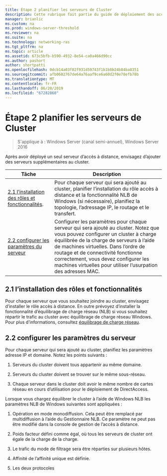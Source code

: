 ```yaml
---
title: Étape 2 planifier les serveurs de Cluster
description: Cette rubrique fait partie du guide de déploiement des accès à distance dans un Cluster dans Windows Server 2016.
manager: brianlic
ms.custom: na
ms.prod: windows-server-threshold
ms.reviewer: na
ms.suite: na
ms.technology: networking-ras
ms.tgt_pltfrm: na
ms.topic: article
ms.assetid: 673c5bfb-b590-4932-8e54-ca0a466d90cc
ms.author: pashort
author: shortpatti
ms.openlocfilehash: 0dcb14a03f02f931d59743f1b1b8b24b84ba8351
ms.sourcegitcommit: afb0602767de64a76aaf9ce6a60d2f0e78efb78b
ms.translationtype: MT
ms.contentlocale: fr-FR
ms.lasthandoff: 06/20/2019
ms.locfileid: "67282860"
---
```

# <a name="step-2-plan-cluster-servers"></a>Étape 2 planifier les serveurs de Cluster

>S'applique à : Windows Server (canal semi-annuel), Windows Server 2016

Après avoir déployé un seul serveur d’accès à distance, envisagez d’ajouter des serveurs supplémentaires au cluster.  
  
|Tâche|Description|  
|----|--------|  
|[2.1 l’installation des rôles et fonctionnalités](#BKMK_Install).|Pour chaque serveur qui sera ajouté au cluster, planifier l’installation du rôle accès à distance et la fonctionnalité NLB de Windows (si nécessaire), planifiez la topologie, l’adressage IP, le routage et le transfert.|  
|[2.2 configurer les paramètres du serveur](#BKMK_Config)|Configurer les paramètres pour chaque serveur qui sera ajouté au cluster. Notez que vous pouvez configurer un cluster à charge équilibrée de la charge de serveurs à l’aide de machines virtuelles. Dans l’ordre de routage et de connectivité fonctionne correctement, vous devez configurer les machines virtuelles pour utiliser l’usurpation des adresses MAC.|  
  
## <a name="BKMK_Install"></a>2.1 l’installation des rôles et fonctionnalités  
Pour chaque serveur que vous souhaitez joindre au cluster, envisagez d’installer le rôle accès à distance. En outre prévoyez d’installer la fonctionnalité d’équilibrage de charge réseau (NLB) si vous souhaitez répartir le trafic au cluster avec équilibrage de charge réseau Windows. Pour plus d’informations, consultez [équilibrage de charge réseau](https://technet.microsoft.com/windows-server-docs/networking/technologies/network-load-balancing).  
  
## <a name="BKMK_Config"></a>2.2 configurer les paramètres du serveur  
Pour chaque serveur qui sera ajouté au cluster, planifiez les paramètres adresse IP et domaine. Notez les points suivants :  
  
1.  Serveurs du cluster doivent tous appartenir au même domaine.  
  
2.  Serveurs du cluster doivent se trouver sur le même sous-réseau.  
  
3.  Chaque serveur dans le cluster doit avoir le même nombre de cartes réseau en cours d’utilisation pour le déploiement de DirectAccess.  
  
Lorsque vous chargez équilibrer le cluster à l’aide de Windows NLB les paramètres NLB de Windows suivantes sont appliquées :  
  
1.  Opération en mode monodiffusion. Cela peut être remplacé par multidiffusion à l’aide du Gestionnaire NLB. Ce paramètre ne peut pas être modifié dans la console de gestion de l’accès à distance.  
  
2.  Poids facteur défini comme égal, où tous les serveurs de cluster ont égale de la charge de la charge.  
  
3.  Le trafic du mode de filtrage sera être réparties sur plusieurs hôtes.  
  
4.  Affinité de l’affinité unique est définie.  
  
5.  Les deux protocoles  

